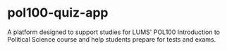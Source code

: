 # pol100-quiz-app
A platform designed to support studies for LUMS' POL100 Introduction to Political Science course and help students prepare for tests and exams.
